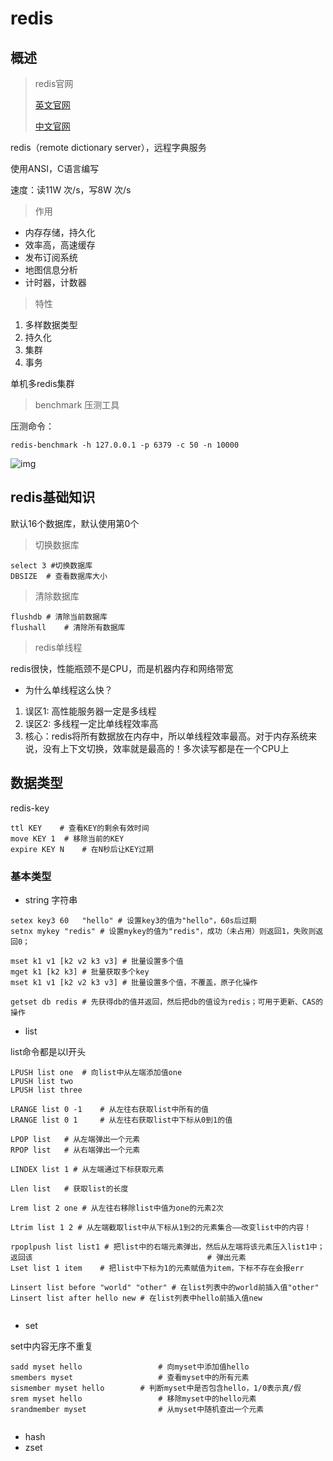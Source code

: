 # redis

## 概述

>  redis官网
>
> [英文官网](https://redis.io/)
>
> [中文官网](http://www.redis.cn/)

redis（remote dictionary server），远程字典服务

使用ANSI，C语言编写

速度：读11W 次/s，写8W 次/s



> 作用

- 内存存储，持久化
- 效率高，高速缓存
- 发布订阅系统
- 地图信息分析
- 计时器，计数器



> 特性

1. 多样数据类型
2. 持久化
3. 集群
4. 事务



单机多redis集群

> benchmark	压测工具

压测命令：

```shell
redis-benchmark -h 127.0.0.1 -p 6379 -c 50 -n 10000
```



![img](https://images2017.cnblogs.com/blog/707331/201802/707331-20180201145503750-901697180.png)



## redis基础知识

默认16个数据库，默认使用第0个

>  切换数据库

```redis
select 3 #切换数据库
DBSIZE	# 查看数据库大小
```

> 清除数据库

```redis
flushdb	# 清除当前数据库
flushall	# 清除所有数据库
```

> redis单线程

redis很快，性能瓶颈不是CPU，而是机器内存和网络带宽

* 为什么单线程这么快？

1. 误区1: 高性能服务器一定是多线程
2. 误区2: 多线程一定比单线程效率高
3. 核心：redis将所有数据放在内存中，所以单线程效率最高。对于内存系统来说，没有上下文切换，效率就是最高的！多次读写都是在一个CPU上



## 数据类型

redis-key

```redis 
ttl KEY    # 查看KEY的剩余有效时间
move KEY 1 	# 移除当前的KEY
expire KEY N	# 在N秒后让KEY过期
```



### 基本类型

- string	字符串

```redis
setex key3 60	"hello"	# 设置key3的值为"hello"，60s后过期
setnx mykey "redis"	# 设置mykey的值为"redis"，成功（未占用）则返回1，失败则返回0；

mset k1 v1 [k2 v2 k3 v3] # 批量设置多个值
mget k1 [k2 k3]	# 批量获取多个key
mset k1 v1 [k2 v2 k3 v3] # 批量设置多个值，不覆盖，原子化操作

getset db redis # 先获得db的值并返回，然后把db的值设为redis；可用于更新、CAS的操作
```



- list

list命令都是以l开头

```redis
LPUSH list one 	# 向list中从左端添加值one
LPUSH list two
LPUSH list three

LRANGE list 0 -1	# 从左往右获取list中所有的值
LRANGE list 0 1		# 从左往右获取list中下标从0到1的值

LPOP list	# 从左端弹出一个元素
RPOP list	# 从右端弹出一个元素

LINDEX list 1 # 从左端通过下标获取元素

Llen list	# 获取list的长度

Lrem list 2 one # 从左往右移除list中值为one的元素2次

Ltrim list 1 2 # 从左端截取list中从下标从1到2的元素集合——改变list中的内容！

rpoplpush list list1 # 把list中的右端元素弹出，然后从左端将该元素压入list1中；返回该										 # 弹出元素
Lset list 1 item	# 把list中下标为1的元素赋值为item，下标不存在会报err

Linsert list before "world" "other" # 在list列表中的world前插入值"other"
Linsert list after hello new # 在list列表中hello前插入值new


```



- set

set中内容无序不重复

```redis
sadd myset hello				 # 向myset中添加值hello
smembers myset					 # 查看myset中的所有元素
sismember myset hello		 # 判断myset中是否包含hello，1/0表示真/假
srem myset hello				 # 移除myset中的hello元素
srandmember myset				 # 从myset中随机查出一个元素


```





- hash
- zset







